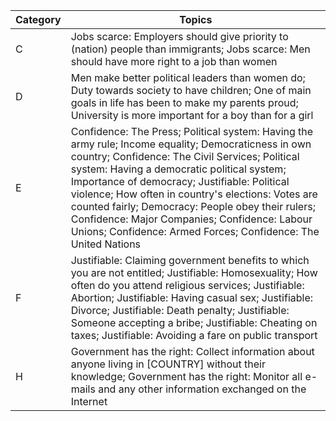 | **Category** | **Topics** |
| ------------ | ----------- |
| C | Jobs scarce: Employers should give priority to (nation) people than immigrants; Jobs scarce: Men should have more right to a job than women |
| D | Men make better political leaders than women do; Duty towards society to have children; One of main goals in life has been to make my parents proud; University is more important for a boy than for a girl |
| E | Confidence: The Press; Political system: Having the army rule; Income equality; Democraticness in own country; Confidence: The Civil Services; Political system: Having a democratic political system; Importance of democracy; Justifiable: Political violence; How often in country's elections: Votes are counted fairly; Democracy: People obey their rulers; Confidence: Major Companies; Confidence: Labour Unions; Confidence: Armed Forces; Confidence: The United Nations |
| F | Justifiable: Claiming government benefits to which you are not entitled; Justifiable: Homosexuality; How often do you attend religious services; Justifiable: Abortion; Justifiable: Having casual sex; Justifiable: Divorce; Justifiable: Death penalty; Justifiable: Someone accepting a bribe; Justifiable: Cheating on taxes; Justifiable: Avoiding a fare on public transport |
| H | Government has the right: Collect information about anyone living in [COUNTRY] without their knowledge; Government has the right: Monitor all e-mails and any other information exchanged on the Internet |
    